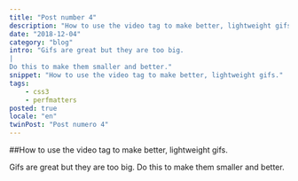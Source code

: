 ```yaml
---
title: "Post number 4"
description: "How to use the video tag to make better, lightweight gifs."
date: "2018-12-04"
category: "blog"
intro: "Gifs are great but they are too big.
|
Do this to make them smaller and better."
snippet: "How to use the video tag to make better, lightweight gifs."
tags:
    - css3
    - perfmatters
posted: true
locale: "en"
twinPost: "Post numero 4"
---
```


##How to use the video tag to make better, lightweight gifs.

Gifs are great but they are too big. Do this to make them smaller and better.